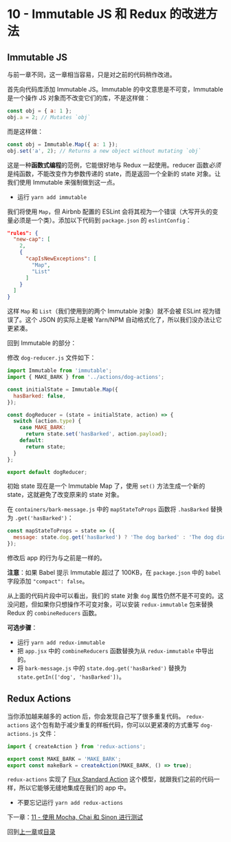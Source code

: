 # 10 - Immutable JS 和 Redux 的改进方法

## Immutable JS

与前一章不同，这一章相当容易，只是对之前的代码稍作改进。

首先向代码库添加 Immutable JS。Immutable 的中文意思是不可变，Immutable 是一个操作 JS 对象而不改变它们的库，不是这样做：

```javascript
const obj = { a: 1 };
obj.a = 2; // Mutates `obj`
```
而是这样做：
```javascript
const obj = Immutable.Map({ a: 1 });
obj.set('a', 2); // Returns a new object without mutating `obj`
```

这是一种**函数式编程**的范例，它能很好地与 Redux 一起使用。reducer 函数*必须*是纯函数，不能改变作为参数传递的 state，而是返回一个全新的 state 对象。让我们使用 Immutable 来强制做到这一点。

- 运行 `yarn add immutable`

我们将使用 `Map`，但 Airbnb 配置的 ESLint 会将其视为一个错误（大写开头的变量必须是一个类）。添加以下代码到 `package.json` 的 `eslintConfig`：

```json
"rules": {
  "new-cap": [
    2,
    {
      "capIsNewExceptions": [
        "Map",
        "List"
      ]
    }
  ]
}
```
这样 `Map` 和 `List`（我们使用到的两个 Immutable 对象）就不会被 ESLint 视为错误了。这个 JSON 的实际上是被 Yarn/NPM 自动格式化了，所以我们没办法让它更紧凑。

回到 Immutable 的部分：

修改 `dog-reducer.js` 文件如下：

```javascript
import Immutable from 'immutable';
import { MAKE_BARK } from '../actions/dog-actions';

const initialState = Immutable.Map({
  hasBarked: false,
});

const dogReducer = (state = initialState, action) => {
  switch (action.type) {
    case MAKE_BARK:
      return state.set('hasBarked', action.payload);
    default:
      return state;
  }
};

export default dogReducer;
```

初始 state 现在是一个 Immutable Map 了，使用 `set()` 方法生成一个新的 state，这就避免了改变原来的 state 对象。

在 `containers/bark-message.js` 中的 `mapStateToProps` 函数将 `.hasBarked` 替换为 `.get('hasBarked')`：

```javascript
const mapStateToProps = state => ({
  message: state.dog.get('hasBarked') ? 'The dog barked' : 'The dog did not bark',
});
```

修改后 app 的行为与之前是一样的。

**注意**：如果 Babel 提示 Immutable 超过了 100KB，在 `package.json` 中的 `babel` 字段添加 `"compact": false`。

从上面的代码片段中可以看出，我们的 state 对象 `dog` 属性仍然不是不可变的。这没问题，但如果你只想操作不可变对象，可以安装 `redux-immutable` 包来替换 Redux 的 `combineReducers` 函数。

**可选步骤**：

- 运行 `yarn add redux-immutable`
- 把 `app.jsx` 中的 `combineReducers` 函数替换为从 `redux-immutable` 中导出的。
- 将 `bark-message.js` 中的 `state.dog.get('hasBarked')` 替换为 `state.getIn(['dog', 'hasBarked'])`。

## Redux Actions

当你添加越来越多的 action 后，你会发现自己写了很多重复代码。 `redux-actions` 这个包有助于减少重复的样板代码，你可以以更紧凑的方式重写 `dog-actions.js` 文件：

```javascript
import { createAction } from 'redux-actions';

export const MAKE_BARK = 'MAKE_BARK';
export const makeBark = createAction(MAKE_BARK, () => true);
```

`redux-actions` 实现了 [Flux Standard Action](https://github.com/acdlite/flux-standard-action) 这个模型，就跟我们之前的代码一样，所以它能够无缝地集成在我们的 app 中。

- 不要忘记运行 `yarn add redux-actions`

下一章：[11 - 使用 Mocha, Chai 和 Sinon 进行测试](/tutorial/11-testing-mocha-chai-sinon)

回到[上一章](/tutorial/9-redux)或[目录](https://github.com/pd4d10/js-stack-from-scratch)
